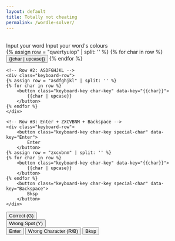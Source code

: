 ```yaml
---
layout: default
title: Totally not cheating
permalink: /wordle-solver/
---
```


<div class="template-holder" style="display: none;">
    <table> <!-- So the tr doesn't get deleted for being invalid -->
    <tr class="word-input-row">
        {% for col in (0..4) %}
        <td class="word-char char-nothing" data-col="{{col}}"></td>
        {% endfor %}
    </tr>
    </table>
</div>
<table class="display-board" id="display-board">
    <!-- The JS will fill this up -->
</table>

<div id="message-box">
    <span class="msg" id="input-word">Input your word</span>
    <span class="msg hidden" id="input-colours">Input your word's colours</span>
</div>

<div class="keyboard" id="char-keyboard">
    <!-- You can't create literal arrays in Liquid, but you can split a string into one -->
    <!-- https://heliumdev.com/blog/create-an-array-in-shopifys-liquid -->
    <!-- Row #1: QWERTYUIOP -->
    <div class="keyboard-row">
    {% assign row = "qwertyuiop" | split: '' %}
    {% for char in row %}
        <button class="keyboard-key char-key" data-key="{{char}}">
            {{char | upcase}}
        </button>
    {% endfor %}
    </div>

    <!-- Row #2: ASDFGHJKL -->
    <div class="keyboard-row">
    {% assign row = "asdfghjkl" | split: '' %}
    {% for char in row %}
        <button class="keyboard-key char-key" data-key="{{char}}">
            {{char | upcase}}
        </button>
    {% endfor %}
    </div>

    <!-- Row #3: Enter + ZXCVBNM + Backspace -->
    <div class="keyboard-row">
        <button class="keyboard-key char-key special-char" data-key="Enter">
            Enter
        </button>
    {% assign row = "zxcvbnm" | split: '' %}
    {% for char in row %}
        <button class="keyboard-key char-key" data-key="{{char}}">
            {{char | upcase}}
        </button>
    {% endfor %}
        <button class="keyboard-key char-key special-char" data-key="Backspace">
            Bksp
        </button>
    </div>
</div>

<div class="keyboard hidden" id="colour-keyboard">
    <div class="keyboard-row">
        <button class="keyboard-key colour-key char-correct" data-key="g">Correct (G)</button>
    </div>
    <div class="keyboard-row">
        <button class="keyboard-key colour-key char-wrong-spot" data-key="y">Wrong Spot (Y)</button>
    </div>
    <div class="keyboard-row">
        <button class="keyboard-key char-key special-char" data-key="Enter">Enter</button>
        <button class="keyboard-key colour-key char-wrong-char" data-key="r">Wrong Character (R/B)</button>
        <button class="keyboard-key char-key special-char" data-key="Backspace">Bksp</button>
    </div>
</div>

<link href="/css/wordle.css" rel="stylesheet" type="text/css" media="all">
<script src="/js/wordle/wordle-solver.js" type="text/javascript"></script>
<script>
    const rowTemplate = document
                        .querySelector(".template-holder")
                        .querySelector(".word-input-row");
    const displayBoard = document.querySelector("#display-board");
    
    const renderer = new CurrentGuessDisplayer(rowTemplate, displayBoard);
    const colourKeyboard = new ColourKeyboard();
    const charKeyboard = new CharacterKeyboard();
    const typingController = new TypingController(charKeyboard, colourKeyboard, renderer);

    // Enter characters when the user types
    document.onkeydown = (ev) => {
        typingController.handleKey(ev.key);
    }

    // Make the onscreen keys do something
    document.querySelectorAll(".keyboard-key").forEach((elem) => {
        elem.onclick = () => typingController.handleKey(elem.dataset.key);
    })

    // Finally, render the first line
    renderer.addNewRow();
</script>
